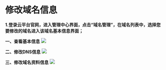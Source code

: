 # 修改域名信息
**1.登录云平台官网，进入管理中心界面，点击“域名管理”，在域名列表中，选择您要修改的域名进入该域名基本信息界面；**

**一、查看基本信息**
![](https://mccdn.qcloud.com/static/img/f9b77da84bc3b2e61c129898593dc811/1.png)

**二、修改DNS信息**
![](https://mccdn.qcloud.com/static/img/8138ecfd0bf914f8ea21e51bace8c06d/2.png)

**三、修改域名资料信息**
![](https://mccdn.qcloud.com/static/img/4dcf995e2054d0c680f2aa058cdceea3/3.png)
